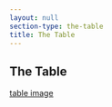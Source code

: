 ```yaml
---
layout: null
section-type: the-table
title: The Table
---
```


## The Table

[table image][image]


[image]: /tableslide/
